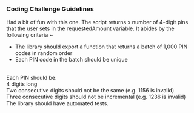 ### Coding Challenge Guidelines

Had a bit of fun with this one. The script returns x number of 4-digit pins that the user sets in the requestedAmount variable. It abides by the following criteria ~

- The library should export a function that returns a batch of 1,000 PIN codes in random order
- Each PIN code in the batch should be unique
<br/>
Each PIN should be:
<br/>
4 digits long
<br/>
Two consecutive digits should not be the same (e.g. 1156 is invalid)
<br/>
Three consecutive digits should not be incremental (e.g. 1236 is invalid)
<br/>
The library should have automated tests.
